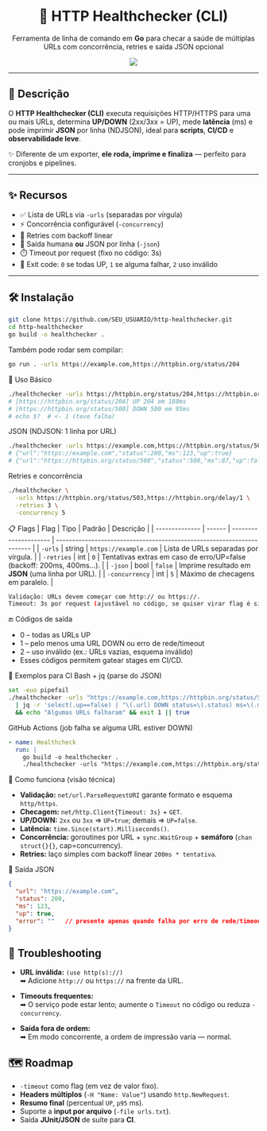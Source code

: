 <div align="center">
  <h1>🔎 HTTP Healthchecker (CLI)</h1>
  <p>Ferramenta de linha de comando em <b>Go</b> para checar a saúde de múltiplas URLs com concorrência, retries e saída JSON opcional</p>
  <img src="https://img.shields.io/badge/platform-linux%20%7C%20macos%20%7C%20windows-lightgrey?style=flat-square" />
</div>

---

## 📖 Descrição

O **HTTP Healthchecker (CLI)** executa requisições HTTP/HTTPS para uma ou mais URLs, determina **UP/DOWN** (2xx/3xx = UP), mede **latência** (ms) e pode imprimir **JSON** por linha (NDJSON), ideal para **scripts**, **CI/CD** e **observabilidade leve**.

✨ Diferente de um exporter, **ele roda, imprime e finaliza** — perfeito para cronjobs e pipelines.

---

## ✨ Recursos

- ✅ Lista de URLs via `-urls` (separadas por vírgula)
- ⚡ Concorrência configurável (`-concurrency`)
- 🔁 Retries com backoff linear
- 🧾 Saída humana **ou** JSON por linha (`-json`)
- ⏱️ Timeout por request (fixo no código: 3s)
- 🧹 Exit code: `0` se todas UP, `1` se alguma falhar, `2` uso inválido

---

## 🛠 Instalação

```bash
git clone https://github.com/SEU_USUARIO/http-healthchecker.git
cd http-healthchecker
go build -o healthchecker .
```

Também pode rodar sem compilar:

```bash
go run . -urls https://example.com,https://httpbin.org/status/204
```
🚀 Uso
Básico 

```bash
./healthchecker -urls https://httpbin.org/status/204,https://httpbin.org/status/500
# [https://httpbin.org/status/204] UP 204 em 180ms
# [https://httpbin.org/status/500] DOWN 500 em 95ms
# echo $?  # <- 1 (teve falha)
```
JSON (NDJSON: 1 linha por URL)
```bash
./healthchecker -urls https://example.com,https://httpbin.org/status/500 -json
# {"url":"https://example.com","status":200,"ms":123,"up":true}
# {"url":"https://httpbin.org/status/500","status":500,"ms":87,"up":false}
```
Retries e concorrência
```bash
./healthchecker \
  -urls https://httpbin.org/status/503,https://httpbin.org/delay/1 \
  -retries 3 \
  -concurrency 5
```
📋 Flags
| Flag           | Tipo   | Padrão                | Descrição                                                              |
| -------------- | ------ | --------------------- | ---------------------------------------------------------------------- |
| `-urls`        | string | `https://example.com` | Lista de URLs separadas por vírgula.                                   |
| `-retries`     | int    | `0`                   | Tentativas extras em caso de erro/UP=false (backoff: 200ms, 400ms...). |
| `-json`        | bool   | `false`               | Imprime resultado em **JSON** (uma linha por URL).                     |
| `-concurrency` | int    | `5`                   | Máximo de checagens em paralelo.                                       |

```bash
Validação: URLs devem começar com http:// ou https://.
Timeout: 3s por request (ajustável no código, se quiser virar flag é simples).
```
🔚 Códigos de saída
- 0 – todas as URLs UP
- 1 – pelo menos uma URL DOWN ou erro de rede/timeout
- 2 – uso inválido (ex.: URLs vazias, esquema inválido)
- Esses códigos permitem gatear stages em CI/CD.

🧪 Exemplos para CI
Bash + jq (parse do JSON)
```bash
set -euo pipefail
./healthchecker -urls "https://example.com,https://httpbin.org/status/500" -json \
  | jq -r 'select(.up==false) | "\(.url) DOWN status=\(.status) ms=\(.ms)"' \
  && echo "Algumas URLs falharam" && exit 1 || true
```
GitHub Actions (job falha se alguma URL estiver DOWN)

```yaml
- name: Healthcheck
  run: |
    go build -o healthchecker .
    ./healthchecker -urls "https://example.com,https://httpbin.org/status/200" -retries 2
```
🧠 Como funciona (visão técnica)
- **Validação:** `net/url.ParseRequestURI` garante formato e esquema `http/https`.
- **Checagem:** `net/http.Client{Timeout: 3s}` + `GET`.
- **UP/DOWN:** `2xx` ou `3xx` ⇒ `UP=true`; demais ⇒ `UP=false`.
- **Latência:** `time.Since(start).Milliseconds()`.
- **Concorrência:** goroutines por URL + `sync.WaitGroup` + **semáforo** (`chan struct{}{}`, cap=concurrency).
- **Retries:** laço simples com backoff linear `200ms * tentativa`.

🧩 Saída JSON
```json
{
  "url": "https://example.com",
  "status": 200,
  "ms": 123,
  "up": true,
  "error": ""   // presente apenas quando falha por erro de rede/timeout
}

```
## 🐞 Troubleshooting

- **URL inválida:** `(use http(s)://)`  
  ➡ Adicione `http://` ou `https://` na frente da URL.

- **Timeouts frequentes:**  
  ➡ O serviço pode estar lento; aumente o `Timeout` no código ou reduza `-concurrency`.

- **Saída fora de ordem:**  
  ➡ Em modo concorrente, a ordem de impressão varia — normal.

## 🗺️ Roadmap

- `-timeout` como flag (em vez de valor fixo).
- **Headers múltiplos** (`-H "Name: Value"`) usando `http.NewRequest`.
- **Resumo final** (percentual `UP`, `p95` ms).
- Suporte a **input por arquivo** (`-file urls.txt`).
- Saída **JUnit/JSON** de suíte para **CI**.

